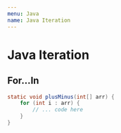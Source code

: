 ```yaml
---
menu: Java
name: Java Iteration
---
```


# Java Iteration

## For...In

```java
static void plusMinus(int[] arr) {
    for (int i : arr) {
        // ... code here
    }
}
```
